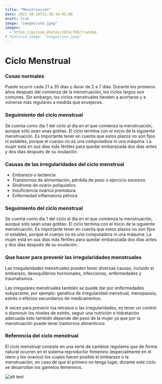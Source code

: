 ```yaml
---
title: "Menstruacion"
date: 2021-10-20T21:38:14-05:00
draft: true
image: "images/uno.jpeg"
images:
  - https://picsum.photos/1024/768/?random
# featured_image: "images/uno.jpeg"
---
```

# Ciclo Menstrual

### **Cosas normales** 
Puede ocurrir cada 21 a 35 días y durar de 2 a 7 días. Durante los primeros años después del comienzo de la menstruación, los ciclos largos son comunes. Sin embargo, los ciclos menstruales tienden a acortarse y a volverse más regulares a medida que envejeces.

### **Seguimiento del ciclo menstrual**
Se cuenta como día 1 del ciclo al día en el que comienza la menstruación, aunque sólo sean unas gotitas. El ciclo termina con el inicio de la siguiente menstruación. Es importante tener en cuenta que estos plazos no son fijos ni estables, porque el cuerpo no es una computadora ni una máquina. La mujer está en sus días más fértiles para quedar embarazada dos días antes y dos días después de su ovulación.

### **Causas de las irregularidades del ciclo menstrual**
- Embarazo o lactancia
- Transtornos de alimentación, pérdida de peso o ejercicio excesivo
- Síndrome de ovario poliquístico
- Insuficiencia ovárica prematura
- Enfermedad inflamatoria pélvica

### **Seguimiento del ciclo menstrual**
Se cuenta como día 1 del ciclo al día en el que comienza la menstruación, aunque sólo sean unas gotitas. El ciclo termina con el inicio de la siguiente menstruación. Es importante tener en cuenta que estos plazos no son fijos ni estables, porque el cuerpo no es una computadora ni una máquina. La mujer está en sus días más fértiles para quedar embarazada dos días antes y dos días después de su ovulación.

### **Que hacer para prevenir las irregularidades menstruales**
Las irregularidades menstruales pueden tener diversas causas, incluido el embarazo, desequilibrios hormonales, infecciones, enfermedades y traumatismos.

Las irregulares menstruales también se puede dar por enfermedades subyacente, por ejemplo: genética de irregularidad menstrual, menopausia, estrés o efectos secundarios de medicamentos. 

A veces para prevenir loa retrasos o las irregularidades, es tener un control o disminuir los niveles de estrés, seguir una nutrición e hidratación adecuada esto también depende del peso de la mujer ya que por la menstruación puede tener trastornos alimenticios

### **Referencia del ciclo menstrual**
El ciclo menstrual consiste en una serie de cambios regulares que de forma natural ocurren en el sistema reproductor femenino (especialmente en el útero y los ovarios) los cuales hacen posible el embarazo o la menstruación, en caso de que el primero no tenga lugar, durante este ciclo se desarrollan los gametos femeninos.

![alt text](/images/uno.jpeg)